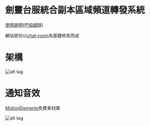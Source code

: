 # 劍靈台服統合副本區域頻道轉發系統

[使用說明(巴哈姆特)](https://forum.gamer.com.tw/Co.php?bsn=12980&sn=426585)

網站部份以[chat-room](https://github.com/twtrubiks/chat-room)為基礎修改而成

# 架構

![alt tag](https://i.imgur.com/nebdFa3.jpg)

# 通知音效
[MotionElements](https://www.motionelements.com/zh-hant/free/sound-effects)免費素材庫


![alt tag](https://i.imgur.com/5KbbDcd.png)
